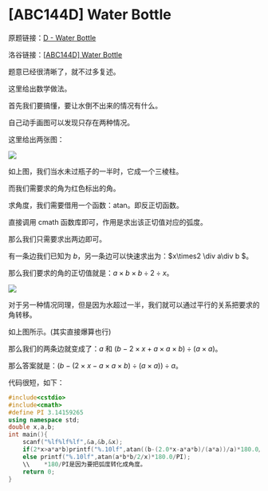 # [ABC144D] Water Bottle

原题链接：[D - Water Bottle](https://atcoder.jp/contests/abc144/tasks/abc144_d)

洛谷链接：[[ABC144D\] Water Bottle](https://www.luogu.com.cn/problem/AT_abc144_d)

题意已经很清晰了，就不过多复述。

这里给出数学做法。

首先我们要搞懂，要让水倒不出来的情况有什么。

自己动手画图可以发现只存在两种情况。

这里给出两张图：

![](https://cdn.luogu.com.cn/upload/image_hosting/rkad38zn.png?x-oss-process=image/resize,m_lfit,h_170,w_225)

如上图，我们当水未过瓶子的一半时，它成一个三棱柱。

而我们需要求的角为红色标出的角。

求角度，我们需要借用一个函数：atan。即反正切函数。

直接调用 cmath 函数库即可，作用是求出该正切值对应的弧度。

那么我们只需要求出两边即可。

有一条边我们已知为 $b$，另一条边可以快速求出为：$x\times2 \div a\div b $。

那么我们要求的角的正切值就是：$a\times b\times b\div 2\div x$。

![](https://cdn.luogu.com.cn/upload/image_hosting/k2pkg704.png?x-oss-process=image/resize,m_lfit,h_170,w_225)

对于另一种情况同理，但是因为水超过一半，我们就可以通过平行的关系把要求的角转移。

如上图所示。(其实直接爆算也行)

那么我们的两条边就变成了：$a$ 和 $(b-2\times x+a\times a\times b)\div (a\times a)$。

那么答案就是：$(b-(2\times x-a\times a\times b)\div (a\times a))\div a$。

代码很短，如下：

```c++
#include<cstdio>
#include<cmath>
#define PI 3.14159265
using namespace std;
double x,a,b;
int main(){
	scanf("%lf%lf%lf",&a,&b,&x);
	if(2*x>a*a*b)printf("%.10lf",atan((b-(2.0*x-a*a*b)/(a*a))/a)*180.0/PI);
	else printf("%.10lf",atan(a*b*b/2/x)*180.0/PI);
    \\    *180/PI是因为要把弧度转化成角度。
	return 0;
}

```

